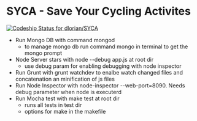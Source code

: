 # SYCA - Save Your Cycling Activites

[ ![Codeship Status for dlorian/SYCA](https://www.codeship.io/projects/b624cdc0-f2fc-0131-e5b7-4a729fc31f8d/status)](https://www.codeship.io/projects/27774)


- Run Mongo DB with command mongod
  - to manage mongo db run command mongo in terminal
    to get the mongo prompt
- Node Server stars with node --debug app.js at root dir
  - use debug param for enabling debugging with node inspector
- Run Grunt with grunt watchdev to enalbe watch changed files and concatenation an minification of js files
- Run Node Inspector with node-inspector --web-port=8090. Needs debug parameter when node is executerd
- Run Mocha test with make test at root dir
  - runs all tests in test dir
  - options for make in the makefile